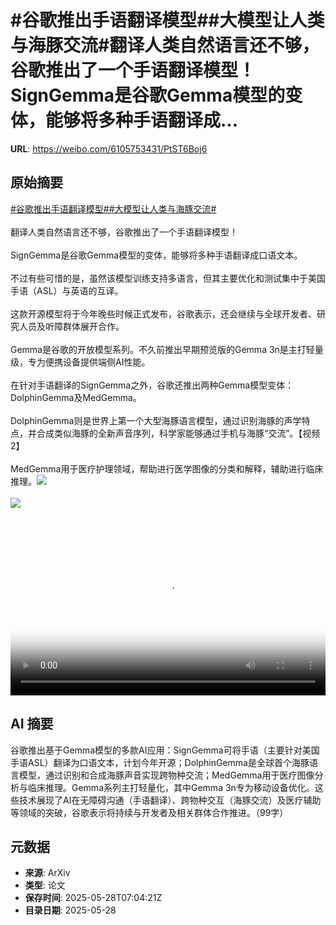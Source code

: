 # #谷歌推出手语翻译模型##大模型让人类与海豚交流#翻译人类自然语言还不够，谷歌推出了一个手语翻译模型！SignGemma是谷歌Gemma模型的变体，能够将多种手语翻译成...

**URL**: https://weibo.com/6105753431/PtST6Boj6

## 原始摘要

<a href="https://m.weibo.cn/search?containerid=231522type%3D1%26t%3D10%26q%3D%23%E8%B0%B7%E6%AD%8C%E6%8E%A8%E5%87%BA%E6%89%8B%E8%AF%AD%E7%BF%BB%E8%AF%91%E6%A8%A1%E5%9E%8B%23&amp;extparam=%23%E8%B0%B7%E6%AD%8C%E6%8E%A8%E5%87%BA%E6%89%8B%E8%AF%AD%E7%BF%BB%E8%AF%91%E6%A8%A1%E5%9E%8B%23" data-hide=""><span class="surl-text">#谷歌推出手语翻译模型#</span></a><a href="https://m.weibo.cn/search?containerid=231522type%3D1%26t%3D10%26q%3D%23%E5%A4%A7%E6%A8%A1%E5%9E%8B%E8%AE%A9%E4%BA%BA%E7%B1%BB%E4%B8%8E%E6%B5%B7%E8%B1%9A%E4%BA%A4%E6%B5%81%23&amp;extparam=%23%E5%A4%A7%E6%A8%A1%E5%9E%8B%E8%AE%A9%E4%BA%BA%E7%B1%BB%E4%B8%8E%E6%B5%B7%E8%B1%9A%E4%BA%A4%E6%B5%81%23" data-hide=""><span class="surl-text">#大模型让人类与海豚交流#</span></a><br><br>翻译人类自然语言还不够，谷歌推出了一个手语翻译模型！<br><br>SignGemma是谷歌Gemma模型的变体，能够将多种手语翻译成口语文本。<br><br>不过有些可惜的是，虽然该模型训练支持多语言，但其主要优化和测试集中于美国手语（ASL）与英语的互译。<br><br>这款开源模型将于今年晚些时候正式发布，谷歌表示，还会继续与全球开发者、研究人员及听障群体展开合作。<br><br>Gemma是谷歌的开放模型系列。不久前推出早期预览版的Gemma 3n是主打轻量级，专为便携设备提供端侧AI性能。<br><br>在针对手语翻译的SignGemma之外，谷歌还推出两种Gemma模型变体：DolphinGemma及MedGemma。<br><br>DolphinGemma则是世界上第一个大型海豚语言模型，通过识别海豚的声学特点，并合成类似海豚的全新声音序列，科学家能够通过手机与海豚“交流”。【视频2】<br><br>MedGemma用于医疗护理领域，帮助进行医学图像的分类和解释，辅助进行临床推理。<img style="" src="https://tvax1.sinaimg.cn/large/006Fd7o3ly1i1v02xh5u7j30k00k0t9h.jpg" referrerpolicy="no-referrer"><br><br><img style="" src="https://tvax1.sinaimg.cn/large/006Fd7o3ly1i1v02z62n7j30k00zk0st.jpg" referrerpolicy="no-referrer"><br><br><br clear="both"><div style="clear: both"></div><video controls="controls" poster="https://tvax4.sinaimg.cn/orj480/006Fd7o3ly1i1v02xkbm7j30k00k0t9h.jpg" style="width: 100%"><source src="https://f.video.weibocdn.com/o0/I1n3sj3vlx08oANyCFYY010412005sfz0E010.mp4?label=mp4_720p&amp;template=720x720.24.0&amp;ori=0&amp;ps=1CwnkDw1GXwCQx&amp;Expires=1748419363&amp;ssig=naqi0OTRxR&amp;KID=unistore,video"><source src="https://f.video.weibocdn.com/o0/Zt6CpaRxlx08oANyArXi010412003cJb0E010.mp4?label=mp4_hd&amp;template=540x540.24.0&amp;ori=0&amp;ps=1CwnkDw1GXwCQx&amp;Expires=1748419363&amp;ssig=7M9RBs4KAf&amp;KID=unistore,video"><source src="https://f.video.weibocdn.com/o0/6gHc6Piulx08oANyiZVK010412001JKZ0E010.mp4?label=mp4_ld&amp;template=360x360.24.0&amp;ori=0&amp;ps=1CwnkDw1GXwCQx&amp;Expires=1748419363&amp;ssig=N70EZwDthu&amp;KID=unistore,video"><p>视频无法显示，请前往<a href="https://video.weibo.com/show?fid=1034%3A5171224570167371" target="_blank" rel="noopener noreferrer">微博视频</a>观看。</p></video>

## AI 摘要

谷歌推出基于Gemma模型的多款AI应用：SignGemma可将手语（主要针对美国手语ASL）翻译为口语文本，计划今年开源；DolphinGemma是全球首个海豚语言模型，通过识别和合成海豚声音实现跨物种交流；MedGemma用于医疗图像分析与临床推理。Gemma系列主打轻量化，其中Gemma 3n专为移动设备优化。这些技术展现了AI在无障碍沟通（手语翻译）、跨物种交互（海豚交流）及医疗辅助等领域的突破，谷歌表示将持续与开发者及相关群体合作推进。（99字）

## 元数据

- **来源**: ArXiv
- **类型**: 论文
- **保存时间**: 2025-05-28T07:04:21Z
- **目录日期**: 2025-05-28
